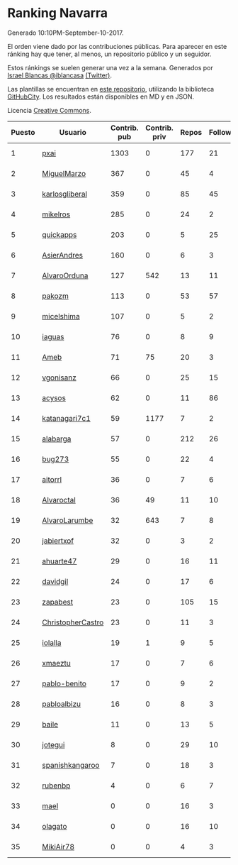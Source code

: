 # Ranking Navarra

Generado 10:10PM-September-10-2017.

El orden viene dado por las contribuciones públicas. Para aparecer en este ránking hay que tener, al menos, un repositorio público y un seguidor.

Estos ránkings se suelen generar una vez a la semana. Generados por [Israel Blancas @iblancasa](https://github.com/iblancasa/) [(Twitter)](https://twitter.com/iblancasa).

Las plantillas se encuentran en [este repositorio](https://github.com/iblancasa/GH-Spanish-Ranking), utilizando la biblioteca [GitHubCity](https://github.com/iblancasa/GitHubCity). Los resultados están disponibles en MD y en JSON.

Licencia [Creative Commons](https://creativecommons.org/licenses/by/4.0/).

| Puesto   |  Usuario  | Contrib. pub | Contrib. priv |Repos| Followers | Desde |  Avatar  |
|----------|-----------|--------------|---------------|-----|-----------|-------|----------|
|1|[pxai](https://github.com/pxai)|1303|0|177|21|2011-12-02|![pxai](https://avatars3.githubusercontent.com/u/1235511)|
|2|[MiguelMarzo](https://github.com/MiguelMarzo)|367|0|45|4|2016-09-15|![MiguelMarzo](https://avatars2.githubusercontent.com/u/22213563)|
|3|[karlosgliberal](https://github.com/karlosgliberal)|359|0|85|45|2010-02-10|![karlosgliberal](https://avatars3.githubusercontent.com/u/200922)|
|4|[mikelros](https://github.com/mikelros)|285|0|24|2|2016-09-15|![mikelros](https://avatars2.githubusercontent.com/u/22213811)|
|5|[quickapps](https://github.com/quickapps)|203|0|5|25|2011-10-15|![quickapps](https://avatars3.githubusercontent.com/u/1129842)|
|6|[AsierAndres](https://github.com/AsierAndres)|160|0|6|3|2016-09-23|![AsierAndres](https://avatars2.githubusercontent.com/u/22394419)|
|7|[AlvaroOrduna](https://github.com/AlvaroOrduna)|127|542|13|11|2013-04-26|![AlvaroOrduna](https://avatars3.githubusercontent.com/u/4264243)|
|8|[pakozm](https://github.com/pakozm)|113|0|53|57|2012-10-26|![pakozm](https://avatars1.githubusercontent.com/u/2655921)|
|9|[micelshima](https://github.com/micelshima)|107|0|5|2|2014-12-15|![micelshima](https://avatars0.githubusercontent.com/u/10197970)|
|10|[iaguas](https://github.com/iaguas)|76|0|8|9|2013-04-25|![iaguas](https://avatars3.githubusercontent.com/u/4259550)|
|11|[Ameb](https://github.com/Ameb)|71|75|20|3|2010-09-03|![Ameb](https://avatars1.githubusercontent.com/u/386567)|
|12|[vgonisanz](https://github.com/vgonisanz)|66|0|25|15|2012-05-03|![vgonisanz](https://avatars0.githubusercontent.com/u/1701387)|
|13|[acysos](https://github.com/acysos)|62|0|11|86|2012-04-18|![acysos](https://avatars0.githubusercontent.com/u/1657112)|
|14|[katanagari7c1](https://github.com/katanagari7c1)|59|1177|7|2|2011-05-03|![katanagari7c1](https://avatars2.githubusercontent.com/u/765232)|
|15|[alabarga](https://github.com/alabarga)|57|0|212|26|2009-12-11|![alabarga](https://avatars0.githubusercontent.com/u/166339)|
|16|[bug273](https://github.com/bug273)|55|0|22|4|2010-08-20|![bug273](https://avatars3.githubusercontent.com/u/370630)|
|17|[aitorrl](https://github.com/aitorrl)|36|0|7|6|2010-08-19|![aitorrl](https://avatars1.githubusercontent.com/u/369424)|
|18|[Alvaroctal](https://github.com/Alvaroctal)|36|49|11|10|2013-05-29|![Alvaroctal](https://avatars3.githubusercontent.com/u/4562922)|
|19|[AlvaroLarumbe](https://github.com/AlvaroLarumbe)|32|643|7|8|2013-04-25|![AlvaroLarumbe](https://avatars2.githubusercontent.com/u/4255881)|
|20|[jabiertxof](https://github.com/jabiertxof)|32|0|3|2|2013-04-30|![jabiertxof](https://avatars0.githubusercontent.com/u/4304876)|
|21|[ahuarte47](https://github.com/ahuarte47)|29|0|16|11|2013-09-30|![ahuarte47](https://avatars0.githubusercontent.com/u/5576272)|
|22|[davidgil](https://github.com/davidgil)|24|0|17|6|2012-03-04|![davidgil](https://avatars1.githubusercontent.com/u/1498740)|
|23|[zapabest](https://github.com/zapabest)|23|0|105|15|2012-01-08|![zapabest](https://avatars3.githubusercontent.com/u/1312256)|
|24|[ChristopherCastro](https://github.com/ChristopherCastro)|23|0|11|3|2011-04-25|![ChristopherCastro](https://avatars3.githubusercontent.com/u/749463)|
|25|[iolalla](https://github.com/iolalla)|19|1|9|5|2010-06-17|![iolalla](https://avatars1.githubusercontent.com/u/308066)|
|26|[xmaeztu](https://github.com/xmaeztu)|17|0|7|6|2011-04-01|![xmaeztu](https://avatars3.githubusercontent.com/u/703490)|
|27|[pablo-benito](https://github.com/pablo-benito)|17|0|9|2|2015-05-07|![pablo-benito](https://avatars3.githubusercontent.com/u/12297597)|
|28|[pabloalbizu](https://github.com/pabloalbizu)|16|0|8|3|2013-01-09|![pabloalbizu](https://avatars3.githubusercontent.com/u/3223601)|
|29|[baile](https://github.com/baile)|11|0|13|5|2013-07-01|![baile](https://avatars0.githubusercontent.com/u/4908845)|
|30|[jotegui](https://github.com/jotegui)|8|0|29|10|2011-02-28|![jotegui](https://avatars0.githubusercontent.com/u/642210)|
|31|[spanishkangaroo](https://github.com/spanishkangaroo)|7|0|18|3|2009-10-29|![spanishkangaroo](https://avatars1.githubusercontent.com/u/146285)|
|32|[rubenbp](https://github.com/rubenbp)|4|0|6|7|2011-01-18|![rubenbp](https://avatars3.githubusercontent.com/u/570775)|
|33|[mael](https://github.com/mael)|0|0|16|3|2010-02-10|![mael](https://avatars2.githubusercontent.com/u/200936)|
|34|[olagato](https://github.com/olagato)|0|0|16|10|2009-11-05|![olagato](https://avatars3.githubusercontent.com/u/149179)|
|35|[MikiAir78](https://github.com/MikiAir78)|0|0|4|3|2013-11-07|![MikiAir78](https://avatars2.githubusercontent.com/u/5882570)|
